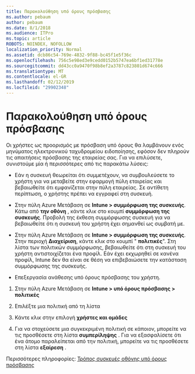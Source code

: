 ```yaml
---
title: Παρακολούθηση υπό όρους πρόσβασης
ms.author: pebaum
author: pebaum
ms.date: 8/1/2018
ms.audience: ITPro
ms.topic: article
ROBOTS: NOINDEX, NOFOLLOW
localization_priority: Normal
ms.assetid: dcb86c54-769e-4832-9f88-bc45f1e5f36c
ms.openlocfilehash: 756c5e98ed3e9cedd0152b5747ea6bf1ed31778e
ms.sourcegitcommit: dd43cc0a9470f98b8ef2a3787c823801d674c666
ms.translationtype: MT
ms.contentlocale: el-GR
ms.lasthandoff: 02/12/2019
ms.locfileid: "29902348"
---
```

# <a name="monitoring-conditional-access"></a>Παρακολούθηση υπό όρους πρόσβασης

Οι χρήστες ως προορισμός με πρόσβαση υπό όρους θα λαμβάνουν ενός μηνύματος ηλεκτρονικού ταχυδρομείου ειδοποίησης, εφόσον δεν πληρούν τις απαιτήσεις πρόσβασης της εταιρείας σας. Για να επιλύσετε, συνιστούμε μία ή περισσότερες από τις παρακάτω λύσεις:
  
- Εάν η συσκευή θεωρείται ότι συμμετέχουν, να συμβουλεύσετε το χρήστη για να μεταβείτε στην εφαρμογή πύλη εταιρείας και βεβαιωθείτε ότι εμφανίζεται στην πύλη εταιρείας. Σε αντίθετη περίπτωση, ο χρήστης πρέπει να εγγραφεί στη συσκευή.
    
- Στην πύλη Azure Μετάβαση σε **Intune \> συμμόρφωση της συσκευής**. Κάτω από **την οθόνη** , κάντε κλικ στο κουμπί **συμμόρφωση της συσκευής**. Προβολή της έκθεση συμμόρφωσης συσκευή για να βεβαιωθείτε ότι η συσκευή του χρήστη έχει σημανθεί ως συμβατή με. 
    
- Στην πύλη Azure Μετάβαση σε **Intune \> συμμόρφωση της συσκευής**. Στην περιοχή **Διαχείριση**, κάντε κλικ στο κουμπί " **πολιτικές**". Στη λίστα των πολιτικών συμμόρφωσης, βεβαιωθείτε ότι στη συσκευή του χρήστη αντιστοιχίζεται ένα προφίλ. Εάν έχει εκχωρηθεί σε κανένα προφίλ, Intune δεν θα είναι σε θέση να επιβεβαιώσετε την κατάσταση συμμόρφωσης της συσκευής. 
    
- Επεξεργασία ανάθεσης υπό όρους πρόσβασης του χρήστη.
    
1. Στην πύλη Azure Μετάβαση σε **Intune \> υπό όρους πρόσβασης \> πολιτικές**
    
2. Επιλέξτε μια πολιτική από τη λίστα
    
3. Κάντε κλικ στην επιλογή **χρήστες και ομάδες**
    
4. Για να στοχεύσετε μια συγκεκριμένη πολιτική σε κάποιον, μπορείτε να τις προσθέσετε στη λίστα **συμπερίληψης** . Για να εξασφαλίσετε ότι ένα άτομο παραλείπεται από την πολιτική, μπορείτε να τις προσθέσετε στη λίστα **εξαίρεση** . 
    
Περισσότερες πληροφορίες: [Τρόπος συσκευές οθόνης υπό όρους πρόσβασης](https://docs.microsoft.com/intune/conditional-access-exchange-monitor)
  

